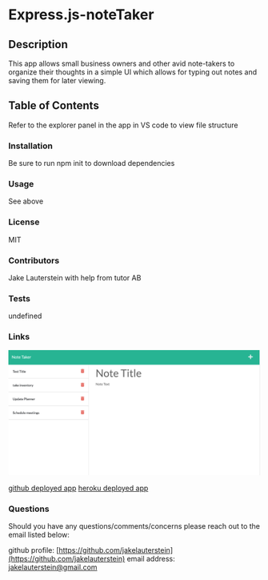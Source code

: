 # Express.js-noteTaker

## Description

This app allows small business owners and other avid note-takers to organize their thoughts in a simple UI which allows for typing out notes and saving them for later viewing.

## Table of Contents

Refer to the explorer panel in the app in VS code to view file structure

### Installation

Be sure to run npm init to download dependencies

### Usage

See above

### License

MIT

### Contributors

Jake Lauterstein with help from tutor AB

### Tests

undefined

### Links

![full-site-screenshot](screenshot.png)

[github deployed app](https://jakelauterstein.github.io/express.js-noteTaker/)
[heroku deployed app](https://guarded-harbor-24280.herokuapp.com/notes)

### Questions

Should you have any questions/comments/concerns please reach out to the email listed below:

github profile: [https://github.com/jakelauterstein](https://github.com/jakelauterstein)
email address: [jakelauterstein@gmail.com](mailto:jakelauterstein@gmail.com)
